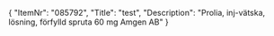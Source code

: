 {
  "ItemNr": "085792",
  "Title": "test",
  "Description": "Prolia, inj-vätska, lösning, förfylld spruta 60 mg Amgen AB"
}